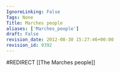 ```yaml
---
IgnoreLinking: False
Tags: None
Title: Marches people
aliases: ['Marches_people']
draft: False
revision_date: 2012-08-30 15:27:46+00:00
revision_id: 9392
---
```


#REDIRECT [[The Marches people]]